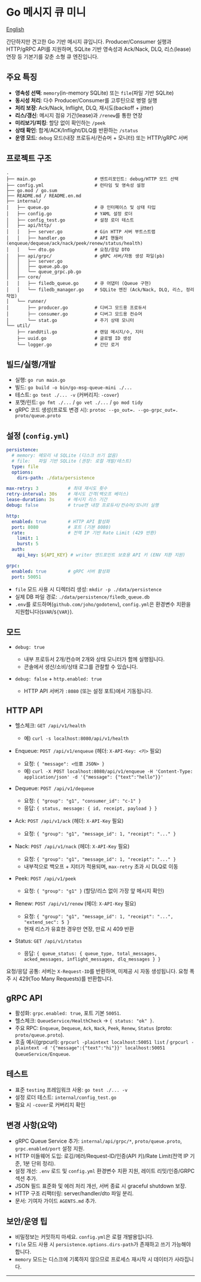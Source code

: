 # Go 메시지 큐 미니

[English](./README.en.md)

간단하지만 견고한 Go 기반 메시지 큐입니다. Producer/Consumer 실행과 HTTP/gRPC API를 지원하며, SQLite 기반 영속성과 Ack/Nack, DLQ, 리스(lease) 연장 등 기본기를 갖춘 소형 큐 엔진입니다.

## 주요 특징

- **영속성 선택**: `memory`(in-memory SQLite) 또는 `file`(파일 기반 SQLite)
- **동시성 처리**: 다수 Producer/Consumer를 고루틴으로 병렬 실행
- **처리 보장**: Ack/Nack, Inflight, DLQ, 재시도(backoff + jitter)
- **리스/갱신**: 메시지 점유 기간(lease)과 `/renew`를 통한 연장
- **미리보기/피킹**: 할당 없이 확인하는 `/peek`
- **상태 확인**: 합계/ACK/Inflight/DLQ를 반환하는 `/status`
- **운영 모드**: `debug` 모드(내장 프로듀서/컨슈머 + 모니터) 또는 HTTP/gRPC 서버

## 프로젝트 구조

```
.
├── main.go                      # 엔트리포인트: debug/HTTP 모드 선택
├── config.yml                   # 런타임 및 영속성 설정
├── go.mod / go.sum
├── README.md / README.en.md
├── internal/
│   ├── queue.go                 # 큐 인터페이스 및 상태 타입
│   ├── config.go                # YAML 설정 로더
│   ├── config_test.go           # 설정 로더 테스트
│   ├── api/http/
│   │   ├── server.go            # Gin HTTP 서버 부트스트랩
│   │   ├── handler.go           # API 핸들러 (enqueue/dequeue/ack/nack/peek/renew/status/health)
│   │   └── dto.go               # 요청/응답 DTO
│   ├── api/grpc/                # gRPC 서버/자동 생성 파일(pb)
│   │   ├── server.go
│   │   ├── queue.pb.go
│   │   └── queue_grpc.pb.go
│   ├── core/
│   │   ├── filedb_queue.go      # 큐 어댑터 (Queue 구현)
│   │   └── filedb_manager.go    # SQLite 엔진 (Ack/Nack, DLQ, 리스, 정리 작업)
│   └── runner/
│       ├── producer.go          # 디버그 모드용 프로듀서
│       ├── consumer.go          # 디버그 모드용 컨슈머
│       └── stat.go              # 주기 상태 모니터
└── util/
    ├── randUtil.go              # 랜덤 메시지/수, 지터
    ├── uuid.go                  # 글로벌 ID 생성
    └── logger.go                # 간단 로거
```

## 빌드/실행/개발

- 실행: `go run main.go`
- 빌드: `go build -o bin/go-msg-queue-mini ./...`
- 테스트: `go test ./... -v` (커버리지: `-cover`)
- 포맷/린트: `go fmt ./...` / `go vet ./...` / `go mod tidy`
- gRPC 코드 생성(프로토 변경 시): `protoc --go_out=. --go-grpc_out=. proto/queue.proto`

## 설정 (`config.yml`)

```yaml
persistence:
  # memory: 메모리 내 SQLite (디스크 쓰기 없음)
  # file:   파일 기반 SQLite (권장: 로컬 개발/테스트)
  type: file
  options:
    dirs-path: ./data/persistence

max-retry: 3           # 최대 재시도 횟수
retry-interval: 30s    # 재시도 간격(백오프 베이스)
lease-duration: 3s     # 메시지 리스 기간
debug: false           # true면 내장 프로듀서/컨슈머/모니터 실행

http:
  enabled: true        # HTTP API 활성화
  port: 8080           # 포트 (기본 8080)
  rate:                # 전역 IP 기반 Rate Limit (429 반환)
    limit: 1
    burst: 5
  auth:
    api_key: ${API_KEY} # writer 엔드포인트 보호용 API 키 (ENV 치환 지원)

grpc:
  enabled: true        # gRPC 서버 활성화
  port: 50051
```

- `file` 모드 사용 시 디렉터리 생성: `mkdir -p ./data/persistence`
- 실제 DB 파일 경로: `./data/persistence/filedb_queue.db`
- `.env`를 로드하며(`github.com/joho/godotenv`), `config.yml`은 환경변수 치환을 지원합니다(`$VAR`/`${VAR}`).

## 모드

- `debug: true`
  - 내부 프로듀서 2개/컨슈머 2개와 상태 모니터가 함께 실행됩니다.
  - 콘솔에서 생산/소비/상태 로그를 관찰할 수 있습니다.

- `debug: false` + `http.enabled: true`
  - HTTP API 서버가 `:8080` (또는 설정 포트)에서 기동됩니다.

## HTTP API

- 헬스체크: `GET /api/v1/health`
  - 예) `curl -s localhost:8080/api/v1/health`

- Enqueue: `POST /api/v1/enqueue` (헤더: `X-API-Key: <키>` 필요)
  - 요청: `{ "message": <任意 JSON> }`
  - 예) `curl -X POST localhost:8080/api/v1/enqueue -H 'Content-Type: application/json' -d '{"message": {"text":"hello"}}'`

- Dequeue: `POST /api/v1/dequeue`
  - 요청: `{ "group": "g1", "consumer_id": "c-1" }`
  - 응답: `{ status, message: { id, receipt, payload } }`

- Ack: `POST /api/v1/ack` (헤더: `X-API-Key` 필요)
  - 요청: `{ "group": "g1", "message_id": 1, "receipt": "..." }`

- Nack: `POST /api/v1/nack` (헤더: `X-API-Key` 필요)
  - 요청: `{ "group": "g1", "message_id": 1, "receipt": "..." }`
  - 내부적으로 백오프 + 지터가 적용되며, `max-retry` 초과 시 DLQ로 이동

- Peek: `POST /api/v1/peek`
  - 요청: `{ "group": "g1" }` (할당/리스 없이 가장 앞 메시지 확인)

- Renew: `POST /api/v1/renew` (헤더: `X-API-Key` 필요)
  - 요청: `{ "group": "g1", "message_id": 1, "receipt": "...", "extend_sec": 5 }`
  - 현재 리스가 유효한 경우만 연장, 만료 시 409 반환

- Status: `GET /api/v1/status`
  - 응답: `{ queue_status: { queue_type, total_messages, acked_messages, inflight_messages, dlq_messages } }`

요청/응답 공통: 서버는 `X-Request-ID`를 반환하며, 미제공 시 자동 생성됩니다. 요청 폭주 시 429(Too Many Requests)를 반환합니다.

## gRPC API
- 활성화: `grpc.enabled: true`, 포트 기본 `50051`.
- 헬스체크: `QueueService/HealthCheck` → `{ status: "ok" }`.
- 주요 RPC: `Enqueue`, `Dequeue`, `Ack`, `Nack`, `Peek`, `Renew`, `Status` (proto: `proto/queue.proto`).
- 호출 예시(grpcurl): `grpcurl -plaintext localhost:50051 list` / `grpcurl -plaintext -d '{"message":{"text":"hi"}}' localhost:50051 QueueService/Enqueue`.

## 테스트

- 표준 `testing` 프레임워크 사용: `go test ./... -v`
- 설정 로더 테스트: `internal/config_test.go`
- 필요 시 `-cover`로 커버리지 확인

## 변경 사항(요약)
- gRPC Queue Service 추가: `internal/api/grpc/*`, `proto/queue.proto`, `grpc.enabled/port` 설정 지원.
- HTTP 미들웨어 도입: 로깅/에러/Request-ID/인증(API 키)/Rate Limit(전역 IP 기준, 1분 단위 정리).
- 설정 개선: `.env` 로드 및 `config.yml` 환경변수 치환 지원, 레이트 리밋/인증/GRPC 섹션 추가.
- JSON 필드 표준화 및 에러 처리 개선, 서버 종료 시 graceful shutdown 보장.
- HTTP 구조 리팩터링: server/handler/dto 파일 분리.
- 문서: 기여자 가이드 `AGENTS.md` 추가.

## 보안/운영 팁

- 비밀정보는 커밋하지 마세요. `config.yml`은 로컬 개발용입니다.
- `file` 모드 사용 시 `persistence.options.dirs-path`가 존재하고 쓰기 가능해야 합니다.
- `memory` 모드는 디스크에 기록하지 않으므로 프로세스 재시작 시 데이터가 사라집니다.

---
